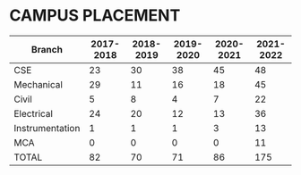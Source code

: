 
# CAMPUS PLACEMENT 

|Branch|2017-2018|2018-2019|2019-2020|2020-2021|2021-2022|
|------|------|------|------|------|------|
|CSE|23|30|38|45|48|
|Mechanical|29|11|16|18|45|
|Civil|5|8|4|7|22|
|Electrical|24|20|12|13|36|
|Instrumentation|1|1|1|3|13|
|MCA|0|0|0|0|11|
|TOTAL|82|70|71|86|175|